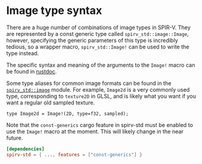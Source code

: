 # Image type syntax

There are a huge number of combinations of image types in SPIR-V. They are represented by a const
generic type called `spirv_std::image::Image`, however, specifying the generic parameters of this
type is incredibly tedious, so a wrapper macro, `spirv_std::Image!` can be used to write the type
instead.

The specific syntax and meaning of the arguments to the `Image!` macro can be found in
[rustdoc](https://embarkstudios.github.io/rust-gpu/api/spirv_std/macro.Image.html).

Some type aliases for common image formats can be found in the
[`spirv_std::image`](https://embarkstudios.github.io/rust-gpu/api/spirv_std/image/index.html)
module. For example, `Image2d` is a very commonly used type, corresponding to `texture2D` in GLSL,
and is likely what you want if you want a regular old sampled texture.

```rust,no_run
type Image2d = Image!(2D, type=f32, sampled);
```

Note that the `const-generics` cargo feature in spirv-std must be enabled to use the `Image!` macro
at the moment.  This will likely change in the near future.

```toml
[dependencies]
spirv-std = { ..., features = ["const-generics"] }
```
